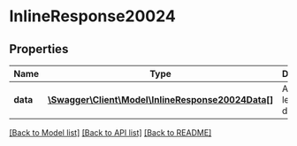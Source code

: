 # InlineResponse20024

## Properties
Name | Type | Description | Notes
------------ | ------------- | ------------- | -------------
**data** | [**\Swagger\Client\Model\InlineResponse20024Data[]**](InlineResponse20024Data.md) | A list of lead documents | [optional] 

[[Back to Model list]](../../README.md#documentation-for-models) [[Back to API list]](../../README.md#documentation-for-api-endpoints) [[Back to README]](../../README.md)

